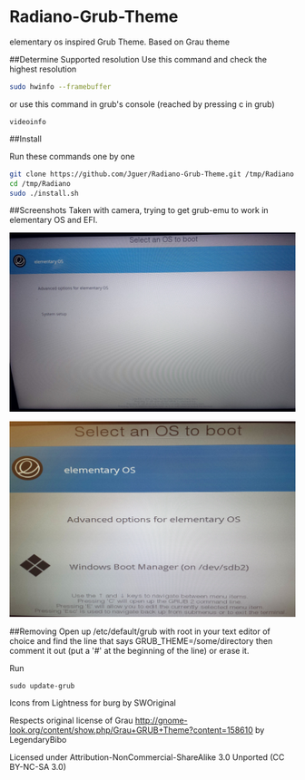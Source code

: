 # Radiano-Grub-Theme
elementary os inspired Grub Theme. Based on Grau theme

##Determine Supported resolution
Use this command and check the highest resolution
```sh
sudo hwinfo --framebuffer
```

or use this command in grub's console (reached by pressing c in grub)
```
videoinfo
```

##Install

Run these commands one by one
```sh
git clone https://github.com/Jguer/Radiano-Grub-Theme.git /tmp/Radiano
cd /tmp/Radiano
sudo ./install.sh
```
##Screenshots
Taken with camera, trying to get grub-emu to work in elementary OS and EFI.

![alt text](https://raw.githubusercontent.com/Jguer/Radiano-Grub-Theme/master/Screenshots/GRUB%201920x1080.jpg "1920x1080")

![alt text](https://raw.githubusercontent.com/Jguer/Radiano-Grub-Theme/master/Screenshots/GRUB%20640x480.jpg "640x480")

##Removing
Open up /etc/default/grub with root in your text editor of choice and find the line that says GRUB_THEME=/some/directory then comment it out (put a '#' at the beginning of the line) or erase it.

Run
```
sudo update-grub
```


Icons from Lightness for burg by SWOriginal

Respects original license of Grau http://gnome-look.org/content/show.php/Grau+GRUB+Theme?content=158610 by LegendaryBibo

Licensed under Attribution-NonCommercial-ShareAlike 3.0 Unported (CC BY-NC-SA 3.0)

